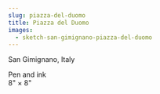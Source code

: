 ```yaml
---
slug: piazza-del-duomo
title: Piazza del Duomo
images:
  - sketch-san-gimignano-piazza-del-duomo
---
```

San Gimignano, Italy

Pen and ink  
8" × 8"